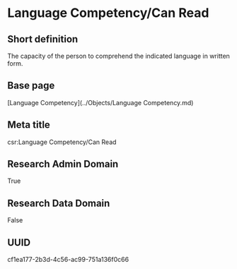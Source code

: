 # Language Competency/Can Read
## Short definition
The capacity of the person to comprehend the indicated language in written form.
## Base page
[Language Competency](../Objects/Language Competency.md)
## Meta title
csr:Language Competency/Can Read
## Research Admin Domain
True
## Research Data Domain
False
## UUID
cf1ea177-2b3d-4c56-ac99-751a136f0c66
